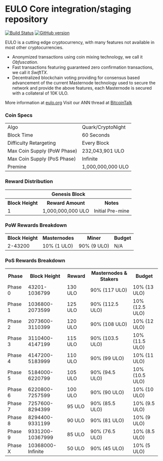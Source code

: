 EULO Core integration/staging repository
=====================================

[![Build Status](https://travis-ci.org/EULO-Project/EULO.svg?branch=master)](https://travis-ci.org/EULO-Project/EULO) [![GitHub version](https://badge.fury.io/gh/EULO-Project%2FEULO.svg)](https://badge.fury.io/gh/EULO-Project%2FEULO)

EULO is a cutting edge cryptocurrency, with many features not available in most other cryptocurrencies.
- Anonymized transactions using coin mixing technology, we call it _Obfuscation_.
- Fast transactions featuring guaranteed zero confirmation transactions, we call it _SwiftTX_.
- Decentralized blockchain voting providing for consensus based advancement of the current Masternode
  technology used to secure the network and provide the above features, each Masternode is secured
  with a collateral of 10K ULO.

More information at [eulo.org](http://www.eulo.org) Visit our ANN thread at [BitcoinTalk](http://www.bitcointalk.org/index.php?topic=1262920)

### Coin Specs
<table>
<tr><td>Algo</td><td>Quark/CryptoNight</td></tr>
<tr><td>Block Time</td><td>60 Seconds</td></tr>
<tr><td>Difficulty Retargeting</td><td>Every Block</td></tr>
<tr><td>Max Coin Supply (PoW Phase)</td><td>232,043,901 ULO</td></tr>
<tr><td>Max Coin Supply (PoS Phase)</td><td>Infinite</td></tr>
<tr><td>Premine</td><td>1,000,000,000 ULO</td></tr>
</table>

### Reward Distribution

<table>
<th colspan=4>Genesis Block</th>
<tr><th>Block Height</th><th>Reward Amount</th><th>Notes</th></tr>
<tr><td>1</td><td>1,000,000,000 ULO</td><td>Initial Pre-mine</td></tr>
</table>

### PoW Rewards Breakdown

<table>
<th>Block Height</th><th>Masternodes</th><th>Miner</th><th>Budget</th>
<tr><td>2-43200</td><td>10% (1 ULO)</td><td>90% (9 ULO)</td><td>N/A</td></tr>
</table>

### PoS Rewards Breakdown

<table>
<th>Phase</th><th>Block Height</th><th>Reward</th><th>Masternodes & Stakers</th><th>Budget</th>
<tr><td>Phase 0</td><td>43201-1036799</td><td>130 ULO</td><td>90% (117 ULO)</td><td>10% (13 ULO)</td></tr>
<tr><td>Phase 1</td><td>1036800-2073599</td><td>125 ULO</td><td>90% (112.5 ULO)</td><td>10% (12.5 ULO)</td></tr>
<tr><td>Phase 2</td><td>2073600-3110399</td><td>120 ULO</td><td>90% (108 ULO)</td><td>10% (12 ULO)</td></tr>
<tr><td>Phase 3</td><td>3110400-4147199</td><td>115 ULO</td><td>90% (103.5 ULO)</td><td>10% (11.5 ULO)</td></tr>
<tr><td>Phase 4</td><td>4147200-5183999</td><td>110 ULO</td><td>90% (99 ULO)</td><td>10% (11 ULO)</td></tr>
<tr><td>Phase 5</td><td>5184000-6220799</td><td>105 ULO</td><td>90% (94.5 ULO)</td><td>10% (10.5 ULO)</td></tr>
<tr><td>Phase 6</td><td>6220800-7257599</td><td>100 ULO</td><td>90% (90 ULO)</td><td>10% (10 ULO)</td></tr>
<tr><td>Phase 7</td><td>7257600-8294399</td><td>95 ULO</td><td>90% (85.5 ULO)</td><td>10% (9.5 ULO)</td></tr>
<tr><td>Phase 8</td><td>8294400-9331199</td><td>90 ULO</td><td>90% (81 ULO)</td><td>10% (9 ULO)</td></tr>
<tr><td>Phase 9</td><td>9331200-10367999</td><td>85 ULO</td><td>90% (76.5 ULO)</td><td>10% (8.5 ULO)</td></tr>
<tr><td>Phase X</td><td>10368000-Infinite</td><td>50 ULO</td><td>90% (45 ULO)</td><td>10% (5 ULO)</td></tr>
</table>
